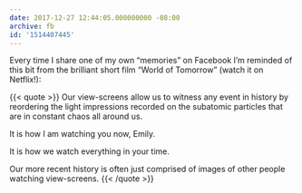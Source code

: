 ```yaml
---
date: 2017-12-27 12:44:05.000000000 -08:00
archive: fb
id: '1514407445'
---
```


Every time I share one of my own “memories” on Facebook I’m reminded of this bit from the brilliant short film “World of Tomorrow” (watch it on Netflix!):

{{< quote >}}
Our view-screens allow us to witness any event in history by reordering the light impressions recorded on the subatomic particles that are in constant chaos all around us.

It is how I am watching you now, Emily.

It is how we watch everything in your time.

Our more recent history is often just comprised of images of other people watching view-screens.
{{< /quote >}}
